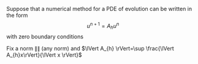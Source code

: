 Suppose that a numerical method for a PDE of evolution can be written in the form 
$$
u^{n+1}=A_{h}u^{n}
$$
with zero boundary conditions

Fix a norm $\lVert  \rVert$ (any norm) and $\lVert A_{h} \rVert=\sup \frac{\lVert  A_{h}x\rVert}{\lVert x \rVert}$ 